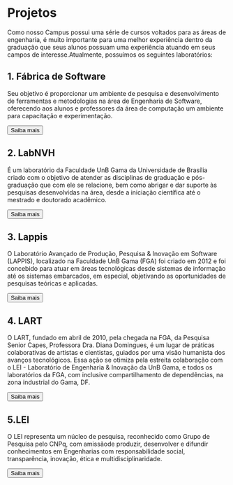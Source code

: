 <!DOCTYPE html>
<html>

<head>
<meta charset="UTF-8">
<title>Projetos UnB FGA</title>

<link rel="stylesheet" href="./css/paginas.css">

</head>

<body>

<div class="container">
<h1>Projetos</h1>

<div class="explicacao">
<p>Como nosso Campus possui uma série de cursos voltados para as áreas de engenharia, é muito importante para uma melhor experiência dentro da graduação que seus alunos possuam uma experiência atuando em seus campos de interesse.Atualmente, possuímos os seguintes laboratórios:
</p>
</div>

<div class="square-text">
<h2>1. Fábrica de Software</h2>
<p>Seu objetivo é proporcionar um ambiente de pesquisa e desenvolvimento de ferramentas e metodologias na área de Engenharia de Software, oferecendo aos alunos e professores da área de computação um ambiente para capacitação e experimentação.
</p>
<a href="http://fabrica.fga.unb.br/">
<button class="centered-button">Saiba mais</button>
</a>
</div>

<div class="square-text">
<h2>2. LabNVH</h2>
<p>É um laboratório da Faculdade UnB Gama da Universidade de Brasília criado com o objetivo de atender as disciplinas de graduação e pós-graduação que com ele se relacione, bem como abrigar e dar suporte às pesquisas desenvolvidas na área, desde a iniciação científica até o mestrado e doutorado acadêmico.</p>
<a href="http://www.labnvh.unb.br/">
<button class="centered-button">Saiba mais</button>
</a>
</div>

<div class="square-text">
<h2>3. Lappis</h2>
<p>O Laboratório Avançado de Produção, Pesquisa & Inovação em Software (LAPPIS), localizado na Faculdade UnB Gama (FGA) foi criado em 2012 e foi concebido para atuar em áreas tecnológicas desde sistemas de informação até os sistemas embarcados, em especial, objetivando as oportunidades de pesquisas teóricas e aplicadas.</p>
<a href="https://fga.unb.br/lappis">
<button class="centered-button">Saiba mais</button>
</a>
</div>

<div class="square-text">
<h2>4. LART</h2>
<p>O LART, fundado em abril de 2010, pela chegada na FGA, da Pesquisa Senior Capes, Professora Dra. Diana Domingues, é um lugar de práticas colaborativas de artistas e cientistas, guiados por uma visão humanista dos avanços tecnológicos. Essa ação se otimiza pela estreita colaboração com o LEI - Laboratório de Engenharia & Inovação da UnB Gama, e todos os laboratórios da FGA, com inclusive compartilhamento de dependências, na zona industrial do Gama, DF.</p>
<a href="https://fga.unb.br/lart">
<button class="centered-button">Saiba mais</button>
</a>
</div>

<div class="square-text">
<h2>5.LEI</h2>
<p>O LEI representa um núcleo de pesquisa, reconhecido como Grupo de Pesquisa pelo CNPq, com amissãode produzir, desenvolver e difundir conhecimentos em Engenharias com responsabilidade social, transparência, inovação, ética e multidisciplinaridade.</p>
<a href="https://fga.unb.br/lei">
<button class="centered-button">Saiba mais</button>
</a>
</div>
</div>

</body>
</html>